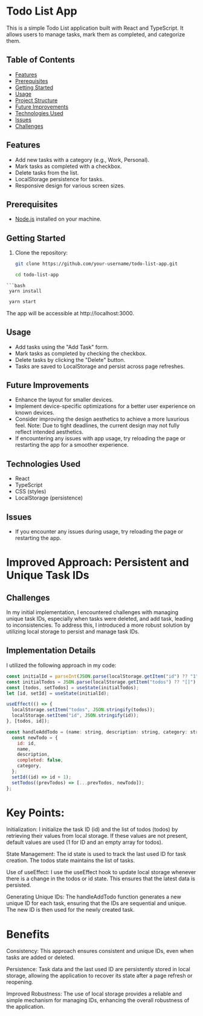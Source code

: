 # Todo List App

This is a simple Todo List application built with React and TypeScript. It allows users to manage tasks, mark them as completed, and categorize them.

## Table of Contents

- [Features](#features)
- [Prerequisites](#prerequisites)
- [Getting Started](#getting-started)
- [Usage](#usage)
- [Project Structure](#project-structure)
- [Future Improvements](#future-improvements)
- [Technologies Used](#technologies-used)
- [Issues](#issues)
- [Challenges](#challenges)

## Features

- Add new tasks with a category (e.g., Work, Personal).
- Mark tasks as completed with a checkbox.
- Delete tasks from the list.
- LocalStorage persistence for tasks.
- Responsive design for various screen sizes.

## Prerequisites

- [Node.js](https://nodejs.org/) installed on your machine.

## Getting Started

1. Clone the repository:

   ```bash
   git clone https://github.com/your-username/todo-list-app.git
   ```

   ```bash
   cd todo-list-app
   ```

````
```bash
 yarn install
````

```bash
 yarn start
```

The app will be accessible at http://localhost:3000.

## Usage

- Add tasks using the "Add Task" form.
- Mark tasks as completed by checking the checkbox.
- Delete tasks by clicking the "Delete" button.
- Tasks are saved to LocalStorage and persist across page refreshes.

## Future Improvements

- Enhance the layout for smaller devices.
- Implement device-specific optimizations for a better user experience on known devices.
- Consider improving the design aesthetics to achieve a more luxurious feel. Note: Due to tight deadlines, the current design may not fully reflect intended aesthetics.
- If encountering any issues with app usage, try reloading the page or restarting the app for a smoother experience.

## Technologies Used

- React
- TypeScript
- CSS (styles)
- LocalStorage (persistence)

## Issues

- If you encounter any issues during usage, try reloading the page or restarting the app.

# Improved Approach: Persistent and Unique Task IDs

## Challenges

In my initial implementation, I encountered challenges with managing unique task IDs, especially when tasks were deleted, and add task, leading to inconsistencies. To address this, I introduced a more robust solution by utilizing local storage to persist and manage task IDs.

## Implementation Details

I utilized the following approach in my code:

```javascript
const initialId = parseInt(JSON.parse(localStorage.getItem("id") ?? "1"));
const initialTodos = JSON.parse(localStorage.getItem("todos") ?? "[]");
const [todos, setTodos] = useState(initialTodos);
let [id, setId] = useState(initialId);

useEffect(() => {
  localStorage.setItem("todos", JSON.stringify(todos));
  localStorage.setItem("id", JSON.stringify(id));
}, [todos, id]);

const handleAddTodo = (name: string, description: string, category: string) => {
  const newTodo = {
    id: id,
    name,
    description,
    completed: false,
    category,
  };
  setId((id) => id + 1);
  setTodos((prevTodos) => [...prevTodos, newTodo]);
};
```

# Key Points:

Initialization: I initialize the task ID (id) and the list of todos (todos) by retrieving their values from local storage. If these values are not present, default values are used (1 for ID and an empty array for todos).

State Management: The id state is used to track the last used ID for task creation. The todos state maintains the list of tasks.

Use of useEffect: I use the useEffect hook to update local storage whenever there is a change in the todos or id state. This ensures that the latest data is persisted.

Generating Unique IDs: The handleAddTodo function generates a new unique ID for each task, ensuring that the IDs are sequential and unique. The new ID is then used for the newly created task.

# Benefits

Consistency: This approach ensures consistent and unique IDs, even when tasks are added or deleted.

Persistence: Task data and the last used ID are persistently stored in local storage, allowing the application to recover its state after a page refresh or reopening.

Improved Robustness: The use of local storage provides a reliable and simple mechanism for managing IDs, enhancing the overall robustness of the application.
